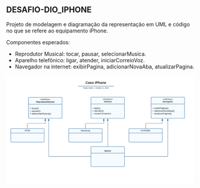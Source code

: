 ## DESAFIO-DIO_IPHONE

Projeto de modelagem e diagramação da representação em UML e código no que se refere ao equipamento iPhone.

Componentes esperados:

* Reprodutor Musical: tocar, pausar, selecionarMusica.
* Aparelho telefônico: ligar, atender, iniciarCorreioVoz.
* Navegador na internet: exibirPagina, adicionarNovaAba, atualizarPagina.

<img src="https://github.com/fellipecarllos/desafio-dio-iphone/blob/main/src/resources/images/uml-desafio.png?raw=true"/>

